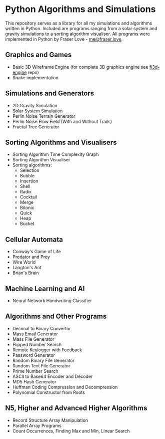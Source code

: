 # Python Algorithms and Simulations
This repository serves as a library for all my simulations and algorithms written in Python. Included are programs ranging from a solar system and gravity simulations to a sorting algorithm visualiser. All programs were implemented in Python by Fraser Love - me@fraser.love.

## Graphics and Games
  - Basic 3D Wireframe Engine (for complete 3D graphics engine see [fl3d-engine](https://github.com/fraserlove/fl3d-engine) repo)
  - Snake implementation

## Simulations and Generators
  - 2D Gravity Simulation
  - Solar System Simulation
  - Perlin Noise Terrain Generator
  - Perlin Noise Flow Field (With and Without Trails)
  - Fractal Tree Generator

## Sorting Algorithms and Visualisers
  - Sorting Algorithm Time Complexity Graph
  - Sorting Algorithm Visualiser
  - Sorting algorithms:
    - Selection
    - Bubble
    - Insertion
    - Shell
    - Radix
    - Cocktail
    - Merge
    - Bitonic
    - Quick
    - Heap
    - Bucket
   
## Cellular Automata
  - Conway's Game of Life
  - Predator and Prey
  - Wire World
  - Langton's Ant
  - Brian's Brain
  
## Machine Learning and AI
  - Neural Network Handwriting Classifier
    
## Algorithms and Other Programs
  - Decimal to Binary Convertor
  - Mass Email Generator
  - Mass File Generator
  - Flipped Number Search
  - Remote Keylogger with Feedback
  - Password Generator
  - Random Binary File Generator
  - Random Text File Generator
  - Prime Number Search
  - ASCII to Base64 Encoder and Decoder
  - MD5 Hash Generator
  - Huffman Coding Compression and Decompression
  - Polynomial Constructor from Roots

## N5, Higher and Advanced Higher Algorithms
  - Record Structure Array Manipulation
  - Parallel Array Programs
  - Count Occurrences, Finding Max and Min, Linear Search
